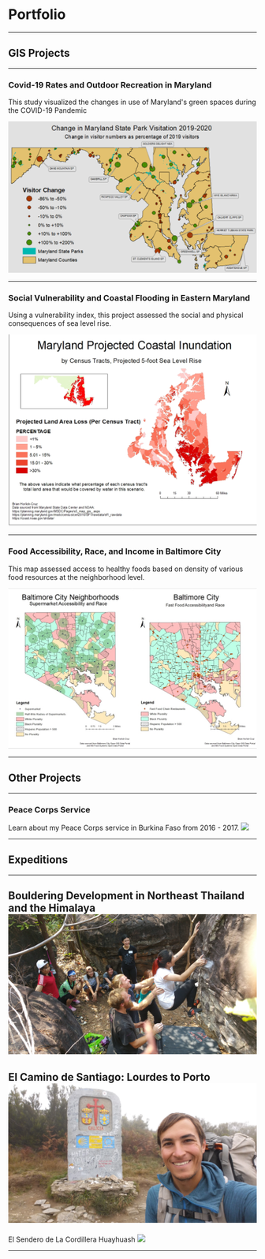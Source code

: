 
# Portfolio

---

## GIS Projects
---

### Covid-19 Rates and Outdoor Recreation in Maryland

This study visualized the changes in use of Maryland's green spaces during the COVID-19 Pandemic

[<img src="covid_mapping/mapping covid.png"/>](covid_mapping/project3.md)

---
### Social Vulnerability and Coastal Flooding in Eastern Maryland

Using a vulnerability index, this project assessed the social and physical consequences of sea level rise.

[<img src="coastal_flooding/Horlick-Cruz_Lab2_five_foot_map.jpg"/>](coastal_flooding/project2.md)

---
### Food Accessibility, Race, and Income in Baltimore City

This map assessed access to healthy foods based on density of various food resources at the neighborhood level.

[<img src="food_maps/food&race.jpg">](food_maps/project4.md)

---
## Other Projects
---
### Peace Corps Service
Learn about my Peace Corps service in Burkina Faso from 2016 - 2017.
[<img src="images/SAM_1595.jpg"/>](etude_project/project_page.md)

---

## Expeditions 
---
Bouldering Development in  Northeast Thailand and the Himalaya
[<img src="images/20180225_131053.jpg">]()
---
El Camino de Santiago: Lourdes to Porto
<img src="images/20171112_115828.jpg">
---
El Sendero de La Cordillera Huayhuash
<img src="images/SAM_1055.jpg">

---

